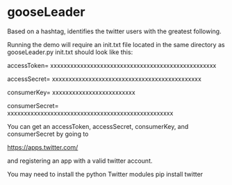 # gooseLeader
Based on a hashtag, identifies the twitter users with the greatest following.

Running the demo will require an init.txt file located in the same directory as gooseLeader.py
init.txt should look like this:
             
accessToken= xxxxxxxxxxxxxxxxxxxxxxxxxxxxxxxxxxxxxxxxxxxxxxxxxx

accessSecret= xxxxxxxxxxxxxxxxxxxxxxxxxxxxxxxxxxxxxxxxxxxxx

consumerKey= xxxxxxxxxxxxxxxxxxxxxxxxx

consumerSecret= xxxxxxxxxxxxxxxxxxxxxxxxxxxxxxxxxxxxxxxxxxxxxxxxxx


You can get an accessToken, accessSecret, consumerKey, and consumerSecret by going to

https://apps.twitter.com/

and registering an app with a valid twitter account.

You may need to install the python Twitter modules
  pip install twitter
